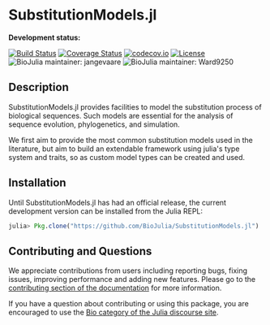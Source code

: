 # SubstitutionModels.jl

**Development status:**

[![Build Status](https://travis-ci.org/BioJulia/SubstitutionModels.jl.svg?branch=master)](https://travis-ci.org/BioJulia/SubstitutionModels.jl) [![Coverage Status](https://coveralls.io/repos/github/BioJulia/SubstitutionModels.jl/badge.svg?branch=master)](https://coveralls.io/github/BioJulia/SubstitutionModels.jl?branch=master) [![codecov.io](http://codecov.io/github/BioJulia/SubstitutionModels.jl/coverage.svg?branch=master)](http://codecov.io/github/BioJulia/SubstitutionModels.jl?branch=master) [![License](https://img.shields.io/badge/license-MIT-green.svg)](https://github.com/BioJulia/SubstitutionModels.jl/blob/master/LICENSE) ![BioJulia maintainer: jangevaare](https://img.shields.io/badge/BioJulia%20Maintainer-jangevaare-orange.svg) ![BioJulia maintainer: Ward9250](https://img.shields.io/badge/BioJulia%20Maintainer-Ward9250-orange.svg)

## Description

SubstitutionModels.jl provides facilities to model the substitution process of
biological sequences. Such models are essential for the analysis of sequence
evolution, phylogenetics, and simulation.

We first aim to provide the most common substitution models
used in the literature, but aim to build an extendable framework using julia's
type system and traits, so as custom model types can be created and used.

## Installation

Until SubstitutionModels.jl has had an official release, the current development version can be installed
from the Julia REPL:

```julia
julia> Pkg.clone("https://github.com/BioJulia/SubstitutionModels.jl")
```

## Contributing and Questions

We appreciate contributions from users including reporting bugs, fixing issues,
improving performance and adding new features.
Please go to the [contributing section of the documentation](http://biojulia.net/Contributing/latest/)
for more information.

If you have a question about
contributing or using this package, you are encouraged to use the
[Bio category of the Julia discourse
site](https://discourse.julialang.org/c/domain/bio).
